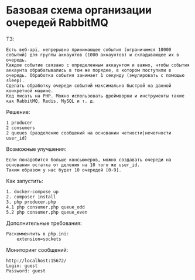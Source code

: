 # Базовая схема организации очередей RabbitMQ

ТЗ:

    Есть веб-api, непрерывно принимающее события (ограничимся 10000 событий) для группы аккаунтов (1000 аккаунтов) и складывающее их в очередь.
    Каждое событие связано с определенным аккаунтом и важно, чтобы события аккаунта обрабатывались в том же порядке, в котором поступили в очередь. Обработка события занимает 1 секунду (эмулировать с помощью sleep).  
    Сделать обработку очереди событий максимально быстрой на данной конкретной машине.
    Код писать на PHP. Можно использовать фреймворки и инструменты такие как RabbitMQ, Redis, MySQL и т. д.

Решение:

    1 producer
    2 consumers
    2 queues (разделение сообщений на основании четности|нечетности user_id)

Возможные улучшения:

    Если понадобится больше консьюмеров, можно создавать очереди на основании остатка от деления на 10 того же user_id.
    Таким образом у нас будет 10 очередей [0-9].

Как запустить:

    1. docker-compose up
    2. composer install
    3. php producer.php
    4.1 php consumer.php queue_odd
    5.2 php consumer.php queue_even

Дополнительные требования:
    
    Раскомментить в php.ini:
        extension=sockets

Мониторинг сообщений:

    http://localhost:15672/
    Login: guest
    Password: guest
